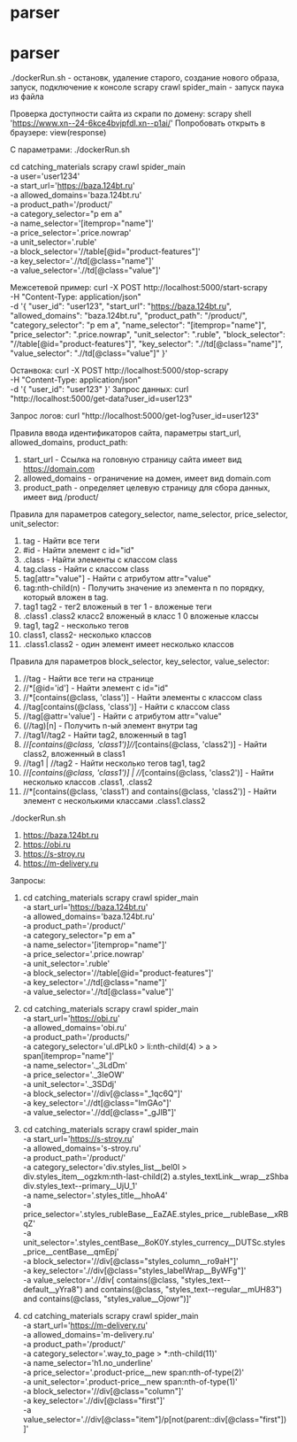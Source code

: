 # parser
# parser

./dockerRun.sh - остановк, удаление старого, создание нового образа, запуск, подключение к консоле
scrapy crawl spider_main - запуск паука из файла

Проверка доступности сайта из скрапи по домену:
scrapy shell 'https://www.xn--24-6kce4bvjpfdl.xn--p1ai/'
Попробовать открыть в браузере:
 view(response)

С параметрами:
./dockerRun.sh 

cd catching_materials
scrapy crawl spider_main \
    -a user='user1234' \
    -a start_url='https://baza.124bt.ru' \
    -a allowed_domains='baza.124bt.ru' \
    -a product_path='/product/' \
    -a category_selector="p em a" \
    -a name_selector='[itemprop="name"]' \
    -a price_selector='.price.nowrap' \
    -a unit_selector='.ruble' \
    -a block_selector='//table[@id="product-features"]' \
    -a key_selector='.//td[@class="name"]' \
    -a value_selector='.//td[@class="value"]'

Межсетевой пример:
curl -X POST http://localhost:5000/start-scrapy \
     -H "Content-Type: application/json" \
     -d '{
           "user_id": "user123", 
           "start_url": "https://baza.124bt.ru",
           "allowed_domains": "baza.124bt.ru",
           "product_path": "/product/",
           "category_selector": "p em a",
           "name_selector": "[itemprop=\"name\"]",
           "price_selector": ".price.nowrap",
           "unit_selector": ".ruble",
           "block_selector": "//table[@id=\"product-features\"]",
           "key_selector": ".//td[@class=\"name\"]",
           "value_selector": ".//td[@class=\"value\"]"
         }'


Останвока:
curl -X POST http://localhost:5000/stop-scrapy \
     -H "Content-Type: application/json" \
     -d '{
           "user_id": "user123"
         }'
Запрос данных:
curl "http://localhost:5000/get-data?user_id=user123"

Запрос логов: 
curl "http://localhost:5000/get-log?user_id=user123"

Правила ввода идентификаторов сайта, параметры start_url, allowed_domains, product_path:
1. start_url - Ссылка на головную страницу сайта имеет вид https://domain.com
2. allowed_domains - ограничение на домен, имеет вид domain.com
3. product_path - определяет целевую страницу для сбора данных, имеет вид /product/

Правила для параметров category_selector, name_selector, price_selector, unit_selector:
1. tag - Найти все теги <tag>
2. #id - Найти элемент с id="id"
3. .class - Найти элементы с классом class
4. tag.class - Найти <tag> с классом class
5. tag[attr="value"] - Найти <tag> с атрибутом attr="value"
6. tag:nth-child(n) - Получить значение из элемента n по порядку, который вложен в tag.
7. tag1 tag2 - тег2 вложеный в тег 1 - вложеные теги
8. .class1 .class2 класс2 вложеный в класс 1 0 вложеные классы
9. tag1, tag2 - несколько тегов
10. class1, class2- несколько классов
11. .class1.class2 - один элемент имеет несколько классов



Правила для параметров block_selector, key_selector, value_selector:
1. //tag - Найти все теги <tag> на странице
2. //*[@id='id'] - Найти элемент с id="id"
3. //*[contains(@class, 'class')] - Найти элементы с классом class
4. //tag[contains(@class, 'class')] - Найти <tag> с классом class
5. //tag[@attr='value'] - Найти <tag> с атрибутом attr="value"
6. (//tag)[n] - Получить n-ый элемент внутри tag
7. //tag1//tag2 - Найти tag2, вложенный в tag1
8. //*[contains(@class, 'class1')]//*[contains(@class, 'class2')] - Найти class2, вложенный в class1
9. //tag1 | //tag2 - Найти несколько тегов tag1, tag2
10. //*[contains(@class, 'class1')] | //*[contains(@class, 'class2')] - Найти несколько классов .class1, .class2
11. //*[contains(@class, 'class1') and contains(@class, 'class2')] - Найти элемент с несколькими классами .class1.class2

./dockerRun.sh 


1. https://baza.124bt.ru
2. https://obi.ru
3. https://s-stroy.ru
4. https://m-delivery.ru


Запросы:

1. cd catching_materials
scrapy crawl spider_main \
    -a start_url='https://baza.124bt.ru' \
    -a allowed_domains='baza.124bt.ru' \
    -a product_path='/product/' \
    -a category_selector="p em a" \
    -a name_selector='[itemprop="name"]' \
    -a price_selector='.price.nowrap' \
    -a unit_selector='.ruble' \
    -a block_selector='//table[@id="product-features"]' \
    -a key_selector='.//td[@class="name"]' \
    -a value_selector='.//td[@class="value"]'


2. cd catching_materials
scrapy crawl spider_main \
    -a start_url='https://obi.ru' \
    -a allowed_domains='obi.ru' \
    -a product_path='/products/' \
    -a category_selector='ul.dPLk0 > li:nth-child(4) > a > span[itemprop="name"]' \
    -a name_selector='._3LdDm' \
    -a price_selector='._3IeOW' \
    -a unit_selector='._3SDdj' \
    -a block_selector='//div[@class="_1qc6Q"]' \
    -a key_selector='.//dt[@class="ImGAo"]' \
    -a value_selector='.//dd[@class="_gJlB"]'


3. cd catching_materials
scrapy crawl spider_main \
    -a start_url='https://s-stroy.ru' \
    -a allowed_domains='s-stroy.ru' \
    -a product_path='/product/' \
    -a category_selector='div.styles_list__bel0I > div.styles_item__ogzkm:nth-last-child(2) a.styles_textLink__wrap__zShba div.styles_text--primary__UjU_1' \
    -a name_selector='.styles_title__hhoA4' \
    -a price_selector='.styles_rubleBase__EaZAE.styles_price__rubleBase__xRBqZ' \
    -a unit_selector='.styles_centBase__8oK0Y.styles_currency__DUTSc.styles_price__centBase__qmEpj' \
    -a block_selector='//div[@class="styles_column__ro9aH"]' \
    -a key_selector='.//div[@class="styles_labelWrap__ByWFg"]' \
    -a value_selector='.//div[ contains(@class, "styles_text--default__yYra8") and contains(@class, "styles_text--regular__mUH83") and contains(@class, "styles_value__Ojowr")]'


4. cd catching_materials
scrapy crawl spider_main \
    -a start_url='https://m-delivery.ru' \
    -a allowed_domains='m-delivery.ru' \
    -a product_path='/product/' \
    -a category_selector='.way_to_page > *:nth-child(11)' \
    -a name_selector='h1.no_underline' \
    -a price_selector='.product-price__new span:nth-of-type(2)' \
    -a unit_selector='.product-price__new span:nth-of-type(1)' \
    -a block_selector='//div[@class="column"]' \
    -a key_selector='.//div[@class="first"]' \
    -a value_selector='.//div[@class="item"]/p[not(parent::div[@class="first"])]'